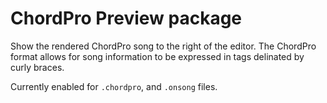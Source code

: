 # ChordPro Preview package

Show the rendered ChordPro song to the right of the editor. The ChordPro format allows for song information to be expressed in tags delinated by curly braces.

Currently enabled for `.chordpro`, and `.onsong` files.
